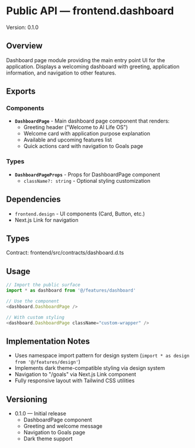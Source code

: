 # Public API — frontend.dashboard
Version: 0.1.0

## Overview
Dashboard page module providing the main entry point UI for the application. Displays a welcoming dashboard with greeting, application information, and navigation to other features.

## Exports

### Components
- **`DashboardPage`** - Main dashboard page component that renders:
  - Greeting header ("Welcome to AI Life OS")
  - Welcome card with application purpose explanation
  - Available and upcoming features list
  - Quick actions card with navigation to Goals page

### Types
- **`DashboardPageProps`** - Props for DashboardPage component
  - `className?: string` - Optional styling customization

## Dependencies
- `frontend.design` - UI components (Card, Button, etc.)
- Next.js Link for navigation

## Types
Contract: frontend/src/contracts/dashboard.d.ts

## Usage
```ts
// Import the public surface
import * as dashboard from '@/features/dashboard'

// Use the component
<dashboard.DashboardPage />

// With custom styling
<dashboard.DashboardPage className="custom-wrapper" />
```

## Implementation Notes
- Uses namespace import pattern for design system (`import * as design from '@/features/design'`)
- Implements dark theme-compatible styling via design system
- Navigation to "/goals" via Next.js Link component
- Fully responsive layout with Tailwind CSS utilities

## Versioning
- 0.1.0 — Initial release
  - DashboardPage component
  - Greeting and welcome message
  - Navigation to Goals page
  - Dark theme support

